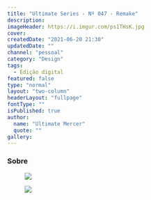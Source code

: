 ```yaml
---
title: "Ultimate Series - Nº 047 - Remake"
description:
imageHeader: https://i.imgur.com/ps1THsK.jpg
cover:
createdDate: "2021-06-20 21:30"
updatedDate: ""
channel: "pessoal"
category: "Design"
tags:
  - Edição digital
featured: false
type: "normal"
layout: "two-column"
headerLayout: "fullpage"
fontType: ""
isPublished: true
author:
  name: "Ultimate Mercer"
  quote: ""
gallery:
---
```


### Sobre
<figure>
	<img src="https://i.imgur.com/ps1THsK.jpg" class="img-fluid mx-auto d-block mb-4" />
</figure>

<figure>
	<img src="https://i.imgur.com/kZ0nZNr.jpg" class="img-fluid mx-auto d-block mb-4" />
</figure>